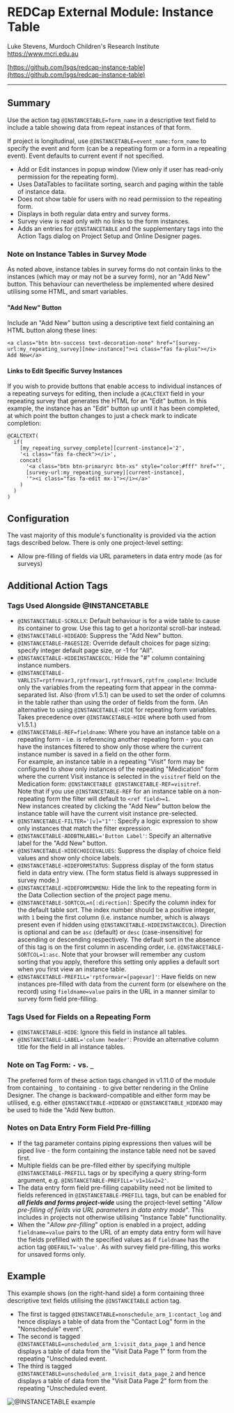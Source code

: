 # REDCap External Module: Instance Table

Luke Stevens, Murdoch Children's Research Institute https://www.mcri.edu.au

[https://github.com/lsgs/redcap-instance-table](https://github.com/lsgs/redcap-instance-table)
********************************************************************************
## Summary

Use the action tag `@INSTANCETABLE=form_name` in a descriptive text field to include a table showing data from repeat instances of that form.

If project is longitudinal, use `@INSTANCETABLE=event_name:form_name` to specify the event and form (can be a repeating form or a form in a repeating event). Event defaults to current event if not specified.

* Add or Edit instances in popup window (View only if user has read-only permission for the repeating form).
* Uses DataTables to facilitate sorting, search and paging within the table of instance data.
* Does not show table for users with no read permission to the repeating form.
* Displays in both regular data entry and survey forms.
* Survey view is read only with no links to the form instances.
* Adds an entries for `@INSTANCETABLE` and the supplementary tags into the Action Tags dialog on Project Setup and Online Designer pages.

### Note on Instance Tables in Survey Mode
As noted above, instance tables in survey forms do not contain links to the instances (which may or may not be a survey form), nor an "Add New" button. This behaviour can nevertheless be implemented where desired utilising some HTML, and smart variables.

#### "Add New" Button
Include an "Add New" button using a descriptive text field containing an HTML button along these lines:
```
<a class="btn btn-success text-decoration-none" href="[survey-url:my_repeating_survey][new-instance]"><i class="fas fa-plus"></i> Add New</a>
```
#### Links to Edit Specific Survey Instances
If you wish to provide buttons that enable access to individual instances of a repeating surveys for editing, then include a `@CALCTEXT` field in your repeating survey that generates the HTML for an "Edit" button. In this example, the instance has an "Edit" button up until it has been completed, at which point the button changes to just a check mark to indicate completion:
```
@CALCTEXT( 
  if(
    [my_repeating_survey_complete][current-instance]='2', 
    '<i class="fas fa-check"></i>', 
    concat( 
      '<a class="btn btn-primaryrc btn-xs" style="color:#fff" href="', 
      [survey-url:my_repeating_survey][current-instance], 
      '"><i class="fas fa-edit mx-1"></i></a>'
    )
  )
)
```

## Configuration
The vast majority of this module's functionality is provided via the action tags described below. There is only one project-level setting:
- Allow pre-filling of fields via URL parameters in data entry mode (as for surveys)



## Additional Action Tags
### Tags Used Alongside @INSTANCETABLE
* `@INSTANCETABLE-SCROLLX`: Default behaviour is for a wide table to cause its container to grow. Use this tag to get a horizontal scroll-bar instead.
* `@INSTANCETABLE-HIDEADD`: Suppress the "Add New" button.
* `@INSTANCETABLE-PAGESIZE`: Override default choices for page sizing: specify integer default page size, or -1 for "All".
* `@INSTANCETABLE-HIDEINSTANCECOL`: Hide the "#" column containing instance numbers.
* `@INSTANCETABLE-VARLIST=rptfrmvar3,rptfrmvar1,rptfrmvar6,rptfrm_complete`: Include only the variables from the repeating form that appear in the comma-separated list. Also (from v1.5.1) can be used to set the order of columns in the table rather than using the order of fields from the form. (An alternative to using `@INSTANCETABLE-HIDE` for repeating form variables. Takes precedence over `@INSTANCETABLE-HIDE`  where both used from v1.5.1.)
* `@INSTANCETABLE-REF=fieldname`: Where you have an instance table on a repeating form - i.e. is referencing another repeating form - you can have the instances filtered to show only those where the current instance number is saved in a field on the other form.<br>For example, an instance table in a repeating "Visit" form may be configured to show only instances of the repeating "Medication" form where the current Visit instance is selected in the `visitref` field on the Medication form: `@INSTANCETABLE @INSTANCETABLE-REF=visitref`.<br>Note that if you use `@INSTANCETABLE-REF` for an instance table on a non-repeating form the filter will default to `<ref field>=1`.<br>New instances created by clicking the "Add New" button below the instance table will have the current visit instance pre-selected.
* `@INSTANCETABLE-FILTER='[v]="1"'`: Specify a logic expression to show only instances that match the filter expression. 
* `@INSTANCETABLE-ADDBTNLABEL='Button Label'`: Specify an alternative label for the "Add New" button.
* `@INSTANCETABLE-HIDECHOICEVALUES`: Suppress the display of choice field values and show only choice labels.
* `@INSTANCETABLE-HIDEFORMSTATUS`: Suppress display of the form status field in data entry view. (The form status field is always suppressed in survey mode.)
* `@INSTANCETABLE-HIDEFORMINMENU`: Hide the link to the repeating form in the Data Collection section of the project page menu.
* `@INSTANCETABLE-SORTCOL=n[:direction]`: Specify the column index for the default table sort. The index number should be a positive integer, with <code>1</code> being the first column (i.e. instance number, which is always present even if hidden using `@INSTANCETABLE-HIDEINSTANCECOL`). Direction is optional and can be `asc` (default) or `desc` (case-insensitive) for ascending or descending respectively. The default sort in the absence of this tag is on the first column in ascending order, i.e. `@INSTANCETABLE-SORTCOL=1:asc`. Note that your browser will remember any custom sorting that you apply, therefore this setting only applies a default sort when you first view an instance table.
* `@INSTANCETABLE-PREFILL='rptformvar=[pagevar]'`: Have fields on new instances pre-filled with data from the current form (or elsewhere on the record) using `fieldname=value` pairs in the URL in a manner similar to survey form field pre-filling. 

### Tags Used for Fields on a Repeating Form 
* `@INSTANCETABLE-HIDE`: Ignore this field in instance all tables.
* `@INSTANCETABLE-LABEL='column header'`: Provide an alternative column title for the field in all instance tables.

### Note on Tag Form: `-` vs. `_`
The preferred form of these action tags changed in v1.11.0 of the module from containing `_` to containing `-` to give better rendering in the Online Designer. The change is backward-compatible and either form may be utilised, e.g. either `@INSTANCETABLE-HIDEADD` or `@INSTANCETABLE_HIDEADD` may be used to hide the "Add New button.

### Notes on Data Entry Form Field Pre-filling
* If the tag parameter contains piping expressions then values will be piped live - the form containing the instance table need not be saved first.
* Multiple fields can be pre-filled either by specifying multiple `@INSTANCETABLE-PREFILL` tags or by specifying a query string-form argument, e.g. `@INSTANCETABLE-PREFILL='v1=1&v2=2'`.
* The data entry form field pre-filling capability need not be limited to fields referenced in `@INSTANCETABLE-PREFILL` tags, but can be enabled for **_all fields and forms project-wide_** using the project-level setting "_Allow pre-filling of fields via URL parameters in data entry mode_". This includes in projects not otherwise utilising "Instance Table" functionality.
* When the "_Allow pre-filling_" option is enabled in a project, adding `fieldname=value` pairs to the URL of an empty data entry form will have the fields prefilled with the specified values as if `fieldname` has the action tag `@DEFAULT='value'`. As with survey field pre-filling, this works for unsaved forms only.

## Example 
This example shows (on the right-hand side) a form containing three descriptive text fields utilising the `@INSTANCETABLE` action tag. 
* The first is tagged `@INSTANCETABLE=nonschedule_arm_1:contact_log` and hence displays a table of data from the "Contact Log" form in the "Nonschedule" event".
* The second is tagged `@INSTANCETABLE=unscheduled_arm_1:visit_data_page_1` and hence displays a table of data from the "Visit Data Page 1" form from the repeating "Unscheduled event.
* The third is tagged `@INSTANCETABLE=unscheduled_arm_1:visit_data_page_2` and hence displays a table of data from the "Visit Data Page 2" form from the repeating "Unscheduled event.

![@INSTANCETABLE example](./instancetable.png)
